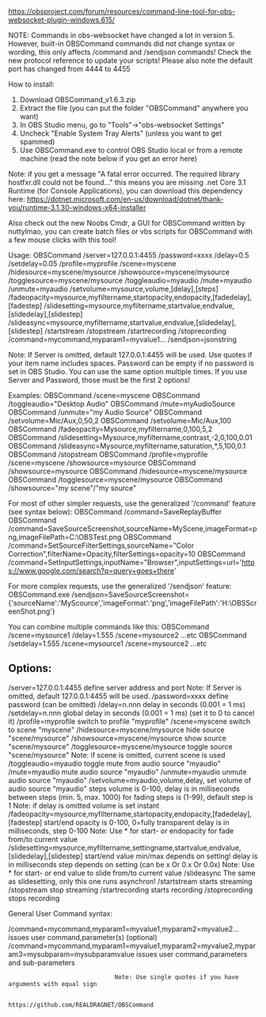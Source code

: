 https://obsproject.com/forum/resources/command-line-tool-for-obs-websocket-plugin-windows.615/

NOTE: Commands in obs-websocket have changed a lot in version 5. However, built-in OBSCommand commands did not change syntax or wording, this only affects /command and /sendjson commands!
Check the new protocol reference to update your scripts!
Please also note the default port has changed from 4444 to 4455

How to install:
1. Download OBSCommand_v1.6.3.zip
2. Extract the file (you can put the folder "OBSCommand" anywhere you want)
3. In OBS Studio menu, go to "Tools"->"obs-websocket Settings"
4. Uncheck "Enable System Tray Alerts" (unless you want to get spammed)
5. Use OBSCommand.exe to control OBS Studio local or from a remote machine (read the note below if you get an error here)

Note: if you get a message "A fatal error occurred. The required library hostfxr.dll could not be found..." this means you are missing .net Core 3.1 Runtime (for Console Applications), you can download this dependency here: https://dotnet.microsoft.com/en-us/download/dotnet/thank-you/runtime-3.1.30-windows-x64-installer


Also check out the new Noobs Cmdr, a GUI for OBSCommand written by nuttylmao, you can create batch files or vbs scripts for OBSCommand with a few mouse clicks with this tool!

Usage:
OBSCommand /server=127.0.0.1:4455 /password=xxxx /delay=0.5 /setdelay=0.05 /profile=myprofile /scene=myscene /hidesource=myscene/mysource /showsource=myscene/mysource /togglesource=myscene/mysource /toggleaudio=myaudio /mute=myaudio /unmute=myaudio /setvolume=mysource,volume,[delay],[steps] /fadeopacity=mysource,myfiltername,startopacity,endopacity,[fadedelay],[fadestep] /slidesetting=mysource,myfiltername,startvalue,endvalue,[slidedelay],[slidestep] /slideasync=mysource,myfiltername,startvalue,endvalue,[slidedelay],[slidestep] /startstream /stopstream /startrecording /stoprecording /command=mycommand,myparam1=myvalue1... /sendjson=jsonstring


Note: If Server is omitted, default 127.0.0.1:4455 will be used.
Use quotes if your item name includes spaces.
Password can be empty if no password is set in OBS Studio.
You can use the same option multiple times.
If you use Server and Password, those must be the first 2 options!

Examples:
OBSCommand /scene=myscene
OBSCommand /toggleaudio="Desktop Audio"
OBSCommand /mute=myAudioSource
OBSCommand /unmute="my Audio Source"
OBSCommand /setvolume=Mic/Aux,0,50,2
OBSCommand /setvolume=Mic/Aux,100
OBSCommand /fadeopacity=Mysource,myfiltername,0,100,5,2
OBSCommand /slidesetting=Mysource,myfiltername,contrast,-2,0,100,0.01
OBSCommand /slideasync=Mysource,myfiltername,saturation,*,5,100,0.1
OBSCommand /stopstream
OBSCommand /profile=myprofile /scene=myscene /showsource=mysource
OBSCommand /showsource=mysource
OBSCommand /hidesource=myscene/mysource
OBSCommand /togglesource=myscene/mysource
OBSCommand /showsource="my scene"/"my source"

For most of other simpler requests, use the generalized '/command' feature (see syntax below):
OBSCommand /command=SaveReplayBuffer
OBSCommand /command=SaveSourceScreenshot,sourceName=MyScene,imageFormat=png,imageFilePath=C:\OBSTest.png
OBSCommand /command=SetSourceFilterSettings,sourceName="Color Correction",filterName=Opacity,filterSettings=opacity=10
OBSCommand /command=SetInputSettings,inputName="Browser",inputSettings=url='https://www.google.com/search?q=query+goes+there'

For more complex requests, use the generalized '/sendjson' feature:
OBSCommand.exe /sendjson=SaveSourceScreenshot={'sourceName':'MyScource','imageFormat':'png','imageFilePath':'H:\\OBSScreenShot.png'}

You can combine multiple commands like this:
OBSCommand /scene=mysource1 /delay=1.555 /scene=mysource2 ...etc
OBSCommand /setdelay=1.555 /scene=mysource1 /scene=mysource2 ...etc


Options:
--------
/server=127.0.0.1:4455            define server address and port
  Note: If Server is omitted, default 127.0.0.1:4455 will be used.
/password=xxxx                    define password (can be omitted)
/delay=n.nnn                      delay in seconds (0.001 = 1 ms)
/setdelay=n.nnn                   global delay in seconds (0.001 = 1 ms)
                                  (set it to 0 to cancel it)
/profile=myprofile                switch to profile "myprofile"
/scene=myscene                    switch to scene "myscene"
/hidesource=myscene/mysource      hide source "scene/mysource"
/showsource=myscene/mysource      show source "scene/mysource"
/togglesource=myscene/mysource    toggle source "scene/mysource"
  Note:  if scene is omitted, current scene is used
/toggleaudio=myaudio              toggle mute from audio source "myaudio"
/mute=myaudio                     mute audio source "myaudio"
/unmute=myaudio                   unmute audio source "myaudio"
/setvolume=myaudio,volume,delay,  set volume of audio source "myaudio"
steps                             volume is 0-100, delay is in milliseconds
                                  between steps (min. 5, max. 1000) for fading
                                  steps is (1-99), default step is 1
  Note:  if delay is omitted volume is set instant
/fadeopacity=mysource,myfiltername,startopacity,endopacity,[fadedelay],[fadestep]
                                  start/end opacity is 0-100, 0=fully transparent
                                  delay is in milliseconds, step 0-100
             Note: Use * for start- or endopacity for fade from/to current value
/slidesetting=mysource,myfiltername,settingname,startvalue,endvalue,[slidedelay],[slidestep]
                                  start/end value min/max depends on setting!
                                  delay is in milliseconds
                                  step depends on setting (can be x Or 0.x Or 0.0x)
             Note: Use * for start- or end value to slide from/to current value
/slideasync
            The same as slidesetting, only this one runs asynchron!
/startstream                      starts streaming
/stopstream                       stop streaming
/startrecording                   starts recording
/stoprecording                    stops recording

General User Command syntax:

/command=mycommand,myparam1=myvalue1,myparam2=myvalue2...
                                  issues user command,parameter(s) (optional)
/command=mycommand,myparam1=myvalue1,myparam2=myvalue2,myparam3=mysubparam=mysubparamvalue
                                  issues user command,parameters and sub-parameters

                                  Note: Use single quotes if you have arguments with equal sign

                                  https://github.com/REALDRAGNET/OBSCommand